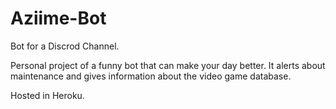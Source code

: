 # Aziime-Bot

Bot for a Discrod Channel.

Personal project of a funny bot that can make your day better.
It alerts about maintenance and gives information about the video game database.

Hosted in Heroku.
